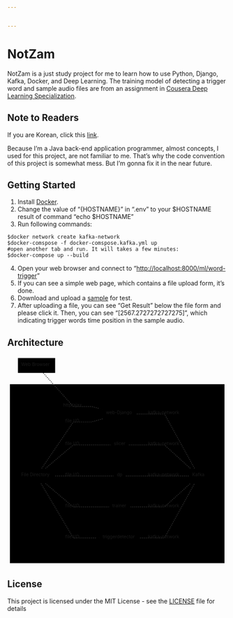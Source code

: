 ```yaml
---


---
```


<h1 id="notzam">NotZam</h1>
<p>NotZam is a just study project for me to learn how to use Python, Django, Kafka, Docker, and Deep Learning. The training model of detecting a trigger word and sample audio files are from an assignment in <a href="https://www.coursera.org/specializations/deep-learning">Cousera Deep Learning Specialization</a>.</p>
<h2 id="note-to-readers">Note to Readers</h2>
<p>If you are Korean, click this <a href="README_kor.md">link</a>.</p>
<p>Because I’m a Java back-end application programmer, almost concepts, I used for this project, are not familiar to me. That’s why the code convention of this project is somewhat mess. But I’m gonna fix it in the near future.</p>
<h2 id="getting-started">Getting Started</h2>
<ol>
<li>Install <a href="https://www.docker.com/products/docker-desktop">Docker</a>.</li>
<li>Change the value of “{HOSTNAME}” in “.env” to your $HOSTNAME result of command “echo $HOSTNAME”</li>
<li>Run following commands:</li>
</ol>
<pre class=" language-bash"><code class="prism  language-bash"><span class="token variable">$docker</span> network create kafka-network
<span class="token variable">$docker</span>-comspose -f docker-comspose.kafka.yml up
<span class="token comment">#open another tab and run. It will takes a few minutes:</span>
<span class="token variable">$docker</span>-compose up --build
</code></pre>
<ol start="4">
<li>Open your web browser and connect to “<a href="http://localhost:8000/ml/word-trigger">http://localhost:8000/ml/word-trigger</a>”</li>
<li>If you can see a simple web page, which contains a file upload form, it’s done.</li>
<li>Download and upload a <a href="web/uploads/sample.wav">sample</a> for test.</li>
<li>After uploading a file, you can see “Get Result” below the file form and please click it. Then, you can see “[2567.2727272727275]”, which indicating trigger words time position in the sample audio.</li>
</ol>
<h2 id="architecture">Architecture</h2>
<div class="mermaid"><svg xmlns="http://www.w3.org/2000/svg" id="mermaid-svg-3uxI6KxXGH1Rxt2U" width="100%" style="max-width: 682.5px;" viewBox="0 0 682.5 651"><g transform="translate(-12, -12)"><g class="output"><g class="clusters"><g class="cluster" id="subGraph1" transform="translate(353.25,378)" style="opacity: 1;"><rect width="666.5" height="554" x="-333.25" y="-277"></rect><g class="label"><g transform="translate(0,0)"><foreignObject width="0" height="0"><div xmlns="http://www.w3.org/1999/xhtml" style="display: inline-block; white-space: nowrap;"></div></foreignObject></g></g><text x="0" y="-263" fill="black" stroke="none" id="mermaid-svg-3uxI6KxXGH1Rxt2UText" style="text-anchor: middle;">HOST</text></g><g class="cluster" id="subGraph0" transform="translate(467.4375,378)" style="opacity: 1;"><rect width="388.125" height="514" x="-194.0625" y="-257"></rect><g class="label"><g transform="translate(0,0)"><foreignObject width="0" height="0"><div xmlns="http://www.w3.org/1999/xhtml" style="display: inline-block; white-space: nowrap;"></div></foreignObject></g></g><text x="0" y="-243" fill="black" stroke="none" id="mermaid-svg-3uxI6KxXGH1Rxt2UText" style="text-anchor: middle;">Docker</text></g></g><g class="edgePaths"><g class="edgePath" style="opacity: 1;"><path class="path" d="M123.42962598425197,66L216.9375,170L273.375,170L308.2578125,179.13900507252825" marker-end="url(#arrowhead272)" style="stroke: #333; fill:none;stroke-width:2px;stroke-dasharray:3;"></path><defs><marker id="arrowhead272" viewBox="0 0 10 10" refX="9" refY="5" markerUnits="strokeWidth" markerWidth="8" markerHeight="6" orient="auto"><path d="M 0 0 L 10 5 L 0 10 z" class="arrowheadPath" style="stroke-width: 1; stroke-dasharray: 1, 0;"></path></marker></defs></g><g class="edgePath" style="opacity: 1;"><path class="path" d="M414.0703125,193L500.1015625,193L593.6443277994791,362" marker-end="url(#arrowhead273)" style="stroke: #333; fill:none;stroke-width:2px;stroke-dasharray:3;"></path><defs><marker id="arrowhead273" viewBox="0 0 10 10" refX="9" refY="5" markerUnits="strokeWidth" markerWidth="8" markerHeight="6" orient="auto"><path d="M 0 0 L 0 0 L 0 0 z" style="fill: #333"></path></marker></defs></g><g class="edgePath" style="opacity: 1;"><path class="path" d="M389.3203125,289L500.1015625,289L580.9136555989584,362" marker-end="url(#arrowhead274)" style="stroke: #333; fill:none;stroke-width:2px;stroke-dasharray:3;"></path><defs><marker id="arrowhead274" viewBox="0 0 10 10" refX="9" refY="5" markerUnits="strokeWidth" markerWidth="8" markerHeight="6" orient="auto"><path d="M 0 0 L 0 0 L 0 0 z" style="fill: #333"></path></marker></defs></g><g class="edgePath" style="opacity: 1;"><path class="path" d="M380.1328125,385L500.1015625,385L576.25,385" marker-end="url(#arrowhead275)" style="stroke: #333; fill:none;stroke-width:2px;stroke-dasharray:3;"></path><defs><marker id="arrowhead275" viewBox="0 0 10 10" refX="9" refY="5" markerUnits="strokeWidth" markerWidth="8" markerHeight="6" orient="auto"><path d="M 0 0 L 0 0 L 0 0 z" style="fill: #333"></path></marker></defs></g><g class="edgePath" style="opacity: 1;"><path class="path" d="M394.3828125,481L500.1015625,481L580.9136555989584,408" marker-end="url(#arrowhead276)" style="stroke: #333; fill:none;stroke-width:2px;stroke-dasharray:3;"></path><defs><marker id="arrowhead276" viewBox="0 0 10 10" refX="9" refY="5" markerUnits="strokeWidth" markerWidth="8" markerHeight="6" orient="auto"><path d="M 0 0 L 0 0 L 0 0 z" style="fill: #333"></path></marker></defs></g><g class="edgePath" style="opacity: 1;"><path class="path" d="M423.953125,577L500.1015625,577L593.6443277994791,408" marker-end="url(#arrowhead277)" style="stroke: #333; fill:none;stroke-width:2px;stroke-dasharray:3;"></path><defs><marker id="arrowhead277" viewBox="0 0 10 10" refX="9" refY="5" markerUnits="strokeWidth" markerWidth="8" markerHeight="6" orient="auto"><path d="M 0 0 L 0 0 L 0 0 z" style="fill: #333"></path></marker></defs></g><g class="edgePath" style="opacity: 1;"><path class="path" d="M118.47642215568862,362L216.9375,218L273.375,218L308.2578125,208.06629883420842" marker-end="url(#arrowhead278)" style="stroke: #333; fill:none;stroke-width:2px;stroke-dasharray:3;"></path><defs><marker id="arrowhead278" viewBox="0 0 10 10" refX="9" refY="5" markerUnits="strokeWidth" markerWidth="8" markerHeight="6" orient="auto"><path d="M 0 0 L 0 0 L 0 0 z" style="fill: #333"></path></marker></defs></g><g class="edgePath" style="opacity: 1;"><path class="path" d="M130.107421875,362L216.9375,289L273.375,289L333.0078125,289" marker-end="url(#arrowhead279)" style="stroke: #333; fill:none;stroke-width:2px;stroke-dasharray:3;"></path><defs><marker id="arrowhead279" viewBox="0 0 10 10" refX="9" refY="5" markerUnits="strokeWidth" markerWidth="8" markerHeight="6" orient="auto"><path d="M 0 0 L 0 0 L 0 0 z" style="fill: #333"></path></marker></defs></g><g class="edgePath" style="opacity: 1;"><path class="path" d="M160.4765625,385L216.9375,385L273.375,385L342.1953125,385" marker-end="url(#arrowhead280)" style="stroke: #333; fill:none;stroke-width:2px;stroke-dasharray:3;"></path><defs><marker id="arrowhead280" viewBox="0 0 10 10" refX="9" refY="5" markerUnits="strokeWidth" markerWidth="8" markerHeight="6" orient="auto"><path d="M 0 0 L 0 0 L 0 0 z" style="fill: #333"></path></marker></defs></g><g class="edgePath" style="opacity: 1;"><path class="path" d="M130.107421875,408L216.9375,481L273.375,481L327.9453125,481" marker-end="url(#arrowhead281)" style="stroke: #333; fill:none;stroke-width:2px;stroke-dasharray:3;"></path><defs><marker id="arrowhead281" viewBox="0 0 10 10" refX="9" refY="5" markerUnits="strokeWidth" markerWidth="8" markerHeight="6" orient="auto"><path d="M 0 0 L 0 0 L 0 0 z" style="fill: #333"></path></marker></defs></g><g class="edgePath" style="opacity: 1;"><path class="path" d="M116.4287109375,408L216.9375,577L273.375,577L298.375,577" marker-end="url(#arrowhead282)" style="stroke: #333; fill:none;stroke-width:2px;stroke-dasharray:3;"></path><defs><marker id="arrowhead282" viewBox="0 0 10 10" refX="9" refY="5" markerUnits="strokeWidth" markerWidth="8" markerHeight="6" orient="auto"><path d="M 0 0 L 10 5 L 0 10 z" class="arrowheadPath" style="stroke-width: 1; stroke-dasharray: 1, 0;"></path></marker></defs></g></g><g class="edgeLabels"><g class="edgeLabel" transform="translate(216.9375,170)" style="opacity: 1;"><g transform="translate(-31.4375,-13)" class="label"><foreignObject width="62.875" height="26"><div xmlns="http://www.w3.org/1999/xhtml" style="display: inline-block; white-space: nowrap;"><span class="edgeLabel">http/ajax</span></div></foreignObject></g></g><g class="edgeLabel" transform="translate(500.1015625,193)" style="opacity: 1;"><g transform="translate(-51.1484375,-13)" class="label"><foreignObject width="102.296875" height="26"><div xmlns="http://www.w3.org/1999/xhtml" style="display: inline-block; white-space: nowrap;"><span class="edgeLabel">kafka-network</span></div></foreignObject></g></g><g class="edgeLabel" transform="translate(500.1015625,289)" style="opacity: 1;"><g transform="translate(-51.1484375,-13)" class="label"><foreignObject width="102.296875" height="26"><div xmlns="http://www.w3.org/1999/xhtml" style="display: inline-block; white-space: nowrap;"><span class="edgeLabel">kafka-network</span></div></foreignObject></g></g><g class="edgeLabel" transform="translate(500.1015625,385)" style="opacity: 1;"><g transform="translate(-51.1484375,-13)" class="label"><foreignObject width="102.296875" height="26"><div xmlns="http://www.w3.org/1999/xhtml" style="display: inline-block; white-space: nowrap;"><span class="edgeLabel">kafka-network</span></div></foreignObject></g></g><g class="edgeLabel" transform="translate(500.1015625,481)" style="opacity: 1;"><g transform="translate(-51.1484375,-13)" class="label"><foreignObject width="102.296875" height="26"><div xmlns="http://www.w3.org/1999/xhtml" style="display: inline-block; white-space: nowrap;"><span class="edgeLabel">kafka-network</span></div></foreignObject></g></g><g class="edgeLabel" transform="translate(500.1015625,577)" style="opacity: 1;"><g transform="translate(-51.1484375,-13)" class="label"><foreignObject width="102.296875" height="26"><div xmlns="http://www.w3.org/1999/xhtml" style="display: inline-block; white-space: nowrap;"><span class="edgeLabel">kafka-network</span></div></foreignObject></g></g><g class="edgeLabel" transform="translate(216.9375,218)" style="opacity: 1;"><g transform="translate(-24.9296875,-13)" class="label"><foreignObject width="49.859375" height="26"><div xmlns="http://www.w3.org/1999/xhtml" style="display: inline-block; white-space: nowrap;"><span class="edgeLabel">file I/O</span></div></foreignObject></g></g><g class="edgeLabel" transform="translate(216.9375,289)" style="opacity: 1;"><g transform="translate(-24.9296875,-13)" class="label"><foreignObject width="49.859375" height="26"><div xmlns="http://www.w3.org/1999/xhtml" style="display: inline-block; white-space: nowrap;"><span class="edgeLabel">file I/O</span></div></foreignObject></g></g><g class="edgeLabel" transform="translate(216.9375,385)" style="opacity: 1;"><g transform="translate(-24.9296875,-13)" class="label"><foreignObject width="49.859375" height="26"><div xmlns="http://www.w3.org/1999/xhtml" style="display: inline-block; white-space: nowrap;"><span class="edgeLabel">file I/O</span></div></foreignObject></g></g><g class="edgeLabel" transform="translate(216.9375,481)" style="opacity: 1;"><g transform="translate(-24.9296875,-13)" class="label"><foreignObject width="49.859375" height="26"><div xmlns="http://www.w3.org/1999/xhtml" style="display: inline-block; white-space: nowrap;"><span class="edgeLabel">file I/O</span></div></foreignObject></g></g><g class="edgeLabel" transform="translate(216.9375,577)" style="opacity: 1;"><g transform="translate(-24.9296875,-13)" class="label"><foreignObject width="49.859375" height="26"><div xmlns="http://www.w3.org/1999/xhtml" style="display: inline-block; white-space: nowrap;"><span class="edgeLabel">file I/O</span></div></foreignObject></g></g></g><g class="nodes"><g class="node" id="F" transform="translate(102.75,385)" style="opacity: 1;"><rect rx="0" ry="0" x="-57.7265625" y="-23" width="115.453125" height="46"></rect><g class="label" transform="translate(0,0)"><g transform="translate(-47.7265625,-13)"><foreignObject width="95.453125" height="26"><div xmlns="http://www.w3.org/1999/xhtml" style="display: inline-block; white-space: nowrap;">File Directory</div></foreignObject></g></g></g><g class="node" id="D" transform="translate(361.1640625,193)" style="opacity: 1;"><rect rx="0" ry="0" x="-52.90625" y="-23" width="105.8125" height="46"></rect><g class="label" transform="translate(0,0)"><g transform="translate(-42.90625,-13)"><foreignObject width="85.8125" height="26"><div xmlns="http://www.w3.org/1999/xhtml" style="display: inline-block; white-space: nowrap;">web-Django</div></foreignObject></g></g></g><g class="node" id="S" transform="translate(361.1640625,289)" style="opacity: 1;"><rect rx="0" ry="0" x="-28.15625" y="-23" width="56.3125" height="46"></rect><g class="label" transform="translate(0,0)"><g transform="translate(-18.15625,-13)"><foreignObject width="36.3125" height="26"><div xmlns="http://www.w3.org/1999/xhtml" style="display: inline-block; white-space: nowrap;">slicer</div></foreignObject></g></g></g><g class="node" id="DP" transform="translate(361.1640625,385)" style="opacity: 1;"><rect rx="0" ry="0" x="-18.96875" y="-23" width="37.9375" height="46"></rect><g class="label" transform="translate(0,0)"><g transform="translate(-8.96875,-13)"><foreignObject width="17.9375" height="26"><div xmlns="http://www.w3.org/1999/xhtml" style="display: inline-block; white-space: nowrap;">dp</div></foreignObject></g></g></g><g class="node" id="TR" transform="translate(361.1640625,481)" style="opacity: 1;"><rect rx="0" ry="0" x="-33.21875" y="-23" width="66.4375" height="46"></rect><g class="label" transform="translate(0,0)"><g transform="translate(-23.21875,-13)"><foreignObject width="46.4375" height="26"><div xmlns="http://www.w3.org/1999/xhtml" style="display: inline-block; white-space: nowrap;">trainer</div></foreignObject></g></g></g><g class="node" id="TD" transform="translate(361.1640625,577)" style="opacity: 1;"><rect rx="0" ry="0" x="-62.7890625" y="-23" width="125.578125" height="46"></rect><g class="label" transform="translate(0,0)"><g transform="translate(-52.7890625,-13)"><foreignObject width="105.578125" height="26"><div xmlns="http://www.w3.org/1999/xhtml" style="display: inline-block; white-space: nowrap;">triggerdetector</div></foreignObject></g></g></g><g class="node" id="K" transform="translate(606.375,385)" style="opacity: 1;"><rect rx="0" ry="0" x="-30.125" y="-23" width="60.25" height="46"></rect><g class="label" transform="translate(0,0)"><g transform="translate(-20.125,-13)"><foreignObject width="40.25" height="26"><div xmlns="http://www.w3.org/1999/xhtml" style="display: inline-block; white-space: nowrap;">Kafka</div></foreignObject></g></g></g><g class="node" id="W" transform="translate(102.75,43)" style="opacity: 1;"><rect rx="0" ry="0" x="-57.75" y="-23" width="115.5" height="46"></rect><g class="label" transform="translate(0,0)"><g transform="translate(-47.75,-13)"><foreignObject width="95.5" height="26"><div xmlns="http://www.w3.org/1999/xhtml" style="display: inline-block; white-space: nowrap;">Web Browser</div></foreignObject></g></g></g></g></g></g></svg></div>
<h2 id="license">License</h2>
<p>This project is licensed under the MIT License - see the <a href="LICENSE">LICENSE</a> file for details</p>

